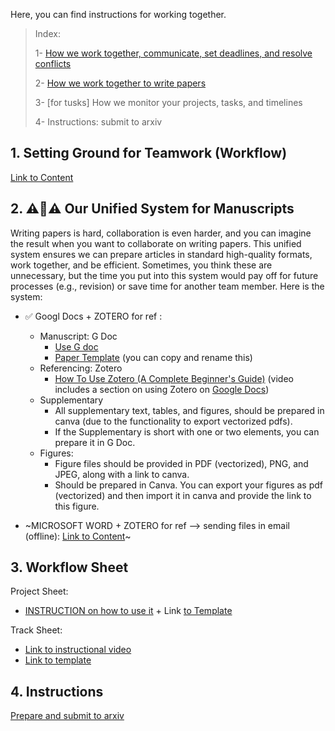 Here, you can find instructions for working together. 

> Index:
> 
> 1- [How we work together, communicate, set deadlines, and resolve conflicts](https://github.com/Sdamirsa/HappyTreeResearchFriends/edit/main/Instruction4myTeam.md#setting-ground-for-teamwork-workflow)
>
> 2- [How we work together to write papers](https://github.com/Sdamirsa/HappyTreeResearchFriends/edit/main/Instruction4myTeam.md#%EF%B8%8F%EF%B8%8F-our-unified-system-for-manuscripts)
> 
> 3- \[for tusks] How we monitor your projects, tasks, and timelines
>
> 4- Instructions: submit to arxiv

## 1. Setting Ground for Teamwork (Workflow)
  
[Link to Content](https://amirsafavi.com/index.php/setting-ground-for-teamwork/)

## 2. ⚠️🔴⚠️ Our Unified System for Manuscripts

Writing papers is hard, collaboration is even harder, and you can imagine the result when you want to collaborate on writing papers. This unified system ensures we can prepare articles in standard high-quality formats, work together, and be efficient. Sometimes, you think these are unnecessary, but the time you put into this system would pay off for future processes (e.g., revision) or save time for another team member. Here is the system:


- ✅ Googl Docs + ZOTERO for ref :
  - Manuscript: G Doc
    - [Use G doc](https://www.youtube.com/watch?v=zRLIOT1QEuE)
    - [Paper Template](https://docs.google.com/document/d/1-354Noq7w6XHkuHWNvT-OBYXZ5XK_1OfnQkxkq5lLpc/edit?usp=sharing) (you can copy and rename this)
  - Referencing: Zotero
    - [How To Use Zotero (A Complete Beginner's Guide)](https://www.youtube.com/watch?v=tnbwKj6-pD8) (video includes a section on using Zotero on [Google Docs](https://youtu.be/tnbwKj6-pD8?t=1100))
  - Supplementary
    - All supplementary text, tables, and figures, should be prepared in canva (due to the functionality to export vectorized pdfs).
    - If the Supplementary is short with one or two elements, you can prepare it in G Doc. 
  - Figures:
    - Figure files should be provided in PDF (vectorized), PNG, and JPEG, along with a link to canva. 
    - Should be prepared in Canva. You can export your figures as pdf (vectorized) and then import it in canva and provide the link to this figure.


- ~MICROSOFT WORD + ZOTERO for ref --> sending files in email (offline): [Link to Content](https://youtu.be/SaybuuZFAQY)~

## 3. Workflow Sheet

Project Sheet: 
- [INSTRUCTION on how to use it](https://youtu.be/BpUohnBkef8) + Link [to Template](https://docs.google.com/spreadsheets/d/1M8X83P9wy4CtMqQnjoKmNLz-UjaZCCkEaZoUSdQRaYE/edit?usp=sharing)

Track Sheet: 
- [Link to instructional video](https://youtu.be/xeVTexVQJUQ)
- [Link to template](https://docs.google.com/spreadsheets/d/1GS7O6SNVN0OZst5bv8GcnmHsNT7tcc6wup2RV0b4NtE/edit?usp=sharing)

## 4. Instructions

[Prepare and submit to arxiv](https://drive.google.com/file/d/1vBmFsV0fAw7X4Rvg2EHBmF6X5WxiNs9A/view?usp=sharing)
